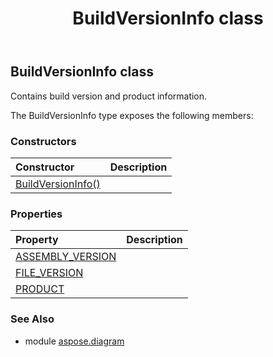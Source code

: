 ﻿---
title: BuildVersionInfo class
second_title: Aspose.Diagram for Python via .NET API References
description: 
type: docs
weight: 180
url: /python-net/aspose.diagram/buildversioninfo/
is_root: false
---

## BuildVersionInfo class

Contains build version and product information.



The BuildVersionInfo type exposes the following members:

### Constructors
| Constructor | Description |
| :- | :- |
| [BuildVersionInfo()](/diagram/python-net/aspose.diagram/buildversioninfo/__init__/#) |  |


### Properties
| Property | Description |
| :- | :- |
| [ASSEMBLY_VERSION](/diagram/python-net/aspose.diagram/buildversioninfo/ASSEMBLY_VERSION) |  |
| [FILE_VERSION](/diagram/python-net/aspose.diagram/buildversioninfo/FILE_VERSION) |  |
| [PRODUCT](/diagram/python-net/aspose.diagram/buildversioninfo/PRODUCT) |  |


### See Also

* module [aspose.diagram](../)
